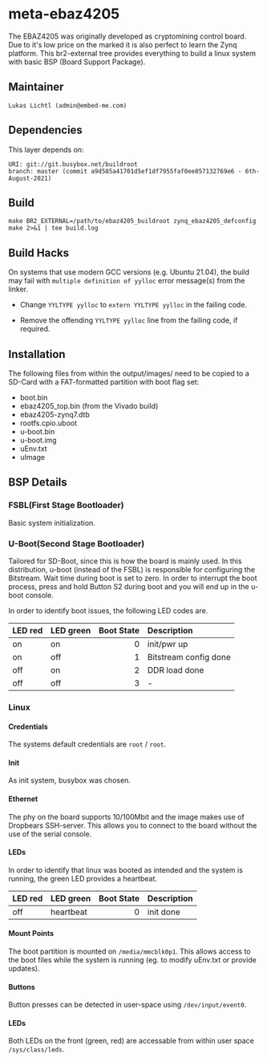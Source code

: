 # meta-ebaz4205

The EBAZ4205 was originally developed as cryptomining control board.
Due to it's low price on the marked it is also perfect to learn
the Zynq platform. This br2-external tree provides everything to build
a linux system with basic BSP (Board Support Package).

## Maintainer

	Lukas Lichtl (admin@embed-me.com)

## Dependencies

This layer depends on:

	URI: git://git.busybox.net/buildroot
	branch: master (commit a9d585a41701d5ef1df7955faf0ee057132769e6 - 6th-August-2021)

## Build

	make BR2_EXTERNAL=/path/to/ebaz4205_buildroot zynq_ebaz4205_defconfig
	make 2>&1 | tee build.log


## Build Hacks

On systems that use modern GCC versions (e.g. Ubuntu 21.04), the build may fail
with `multiple definition of yylloc` error message(s) from the linker.

- Change `YYLTYPE yylloc` to `extern YYLTYPE yylloc` in the failing code.

- Remove the offending `YYLTYPE yylloc` line from the failing code, if required.


## Installation

The following files from within the output/images/ need to be copied
to a SD-Card with a FAT-formatted partition with boot flag set:

  * boot.bin
  * ebaz4205_top.bin (from the Vivado build)
  * ebaz4205-zynq7.dtb
  * rootfs.cpio.uboot
  * u-boot.bin
  * u-boot.img
  * uEnv.txt
  * uImage

## BSP Details

### FSBL(First Stage Bootloader)

Basic system initialization.

### U-Boot(Second Stage Bootloader)

Tailored for SD-Boot, since this is how the board is mainly used.
In this distribution, u-boot (instead of the FSBL) is responsible
for configuring the Bitstream. Wait time during boot is set to zero.
In order to interrupt the boot process, press and hold Button S2
during boot and you will end up in the u-boot console.

In order to identify boot issues, the following LED codes are.

| LED red | LED green | Boot State | Description           |
|:--------|:----------|-----------:|:----------------------|
| on      | on        |          0 | init/pwr up           |
| on      | off       |          1 | Bitstream config done |
| off     | on        |          2 | DDR load done         |
| off     | off       |          3 | -                     |

### Linux

#### Credentials

The systems default credentials are `root` / `root`.

#### Init

As init system, busybox was chosen.

#### Ethernet

The phy on the board supports 10/100Mbit and the image
makes use of Dropbears SSH-server. This allows you to
connect to the board without the use of the serial console.

#### LEDs

In order to identify that linux was booted as intended and
the system is running, the green LED provides a heartbeat.

| LED red | LED green | Boot State | Description |
|:--------|:----------|-----------:|:------------|
| off     | heartbeat |          0 | init done   |

#### Mount Points

The boot partition is mounted on `/media/mmcblk0p1`.
This allows access to the boot files while the system
is running (eg. to modify uEnv.txt or provide updates).

#### Buttons

Button presses can be detected in user-space
using `/dev/input/event0`.

#### LEDs

Both LEDs on the front (green, red) are accessable
from within user space `/sys/class/leds`.
